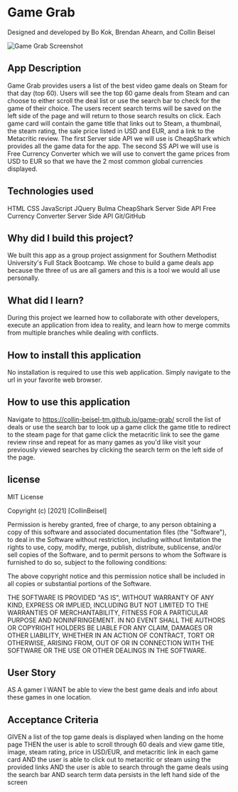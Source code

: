 # Game Grab
Designed and developed by Bo Kok, Brendan Ahearn, and Collin Beisel

![Game Grab Screenshot](https://github.com/collin-beisel-tm/game-grab/blob/main/assets/images/app-screenshot.PNG)
## App Description
Game Grab provides users a list of the best video game deals on Steam for that day (top 60). Users will see the top 60 game deals from Steam and can choose to either scroll the deal list or use the search bar to check for the game of their choice. The users recent search terms will be saved on the left side of the page and will return to those search results on click. Each game card will contain the game title that links out to Steam, a thumbnail, the steam rating, the sale price listed in USD and EUR, and a link to the Metacritic review. The first Server side API we will use is CheapShark which provides all the game data for the app. The second SS API we will use is Free Currency Converter which we will use to convert the game prices from USD to EUR so that we have the 2 most common global currencies displayed.
## Technologies used
HTML
CSS
JavaScript
JQuery
Bulma
CheapShark Server Side API
Free Currency Converter Server Side API
Git/GitHub
## Why did I build this project?
We built this app as a group project assignment for Southern Methodist University's Full Stack Bootcamp. We chose to build a game deals app because the three of us are all gamers and this is a tool we would all use personally.
## What did I learn?
During this project we learned how to collaborate with other developers, execute an application from idea to reality, and learn how to merge commits from multiple branches while dealing with conflicts.
## How to install this application
No installation is required to use this web application. Simply navigate to the url in your favorite web browser.
## How to use this application
Navigate to https://collin-beisel-tm.github.io/game-grab/
scroll the list of deals or use the search bar to look up a game
click the game title to redirect to the steam page for that game
click the metacritic link to see the game review
rinse and repeat for as many games as you'd like
visit your previously viewed searches by clicking the search term on the left side of the page.
## license
MIT License

Copyright (c) [2021] [CollinBeisel]

Permission is hereby granted, free of charge, to any person obtaining a copy of this software and associated documentation files (the "Software"), to deal in the Software without restriction, including without limitation the rights to use, copy, modify, merge, publish, distribute, sublicense, and/or sell copies of the Software, and to permit persons to whom the Software is furnished to do so, subject to the following conditions:

The above copyright notice and this permission notice shall be included in all copies or substantial portions of the Software.

THE SOFTWARE IS PROVIDED "AS IS", WITHOUT WARRANTY OF ANY KIND, EXPRESS OR IMPLIED, INCLUDING BUT NOT LIMITED TO THE WARRANTIES OF MERCHANTABILITY, FITNESS FOR A PARTICULAR PURPOSE AND NONINFRINGEMENT. IN NO EVENT SHALL THE AUTHORS OR COPYRIGHT HOLDERS BE LIABLE FOR ANY CLAIM, DAMAGES OR OTHER LIABILITY, WHETHER IN AN ACTION OF CONTRACT, TORT OR OTHERWISE, ARISING FROM, OUT OF OR IN CONNECTION WITH THE SOFTWARE OR THE USE OR OTHER DEALINGS IN THE SOFTWARE.

## User Story
AS A gamer I WANT be able to view the best game deals and info about these games in one location.

## Acceptance Criteria
GIVEN a list of the top game deals is displayed when landing on the home page
THEN the user is able to scroll through 60 deals and view game title, image, steam rating, price in USD/EUR, and metacritic link in each game card
AND the user is able to click out to metacritic or steam using the provided links
AND the user is able to search through the game deals using the search bar
AND search term data persists in the left hand side of the screen